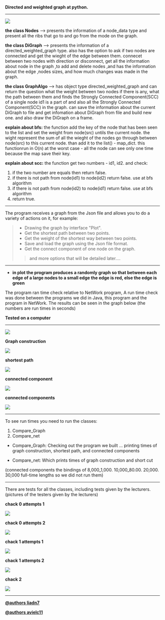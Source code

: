 **Directed and weighted graph at python.**

***

![](https://github.com/avielc11/Graphs/blob/main/directed-weighted-graph/imgs/depositphotos_200527056-stock-illustration-graph-network-logo-icon-design.jpg)

**the class Nodes** --> presents the information of a node_data type
and present all the ribs that go to and go from the mode on the graph.

**the class DiGraph** --> presents the information of a directed_weighted_graph type.
also has the option to ask if two nodes are connected and get the wieght of the edge between them. connecet between two nodes with direction or disconnect,
get all the information about node in the graph ,to add and delete nodes ,and has the information 
about the edge ,nodes sizes, and how much changes was made in the graph.

**the class GraphAlgo** --> has object type directed_weighted_graph and can return the question what the weight between two nodes if there is
any, what the path between them and finds the Strongly Connected Component(SCC) of a single node id1 is a part of and also all the Strongly Connected Component(SCC) in the graph.
can save the information about the current DiGraph to file and get infomation about DiGraph from file and build new one.
and also draw the DiGraph on a frame.

**explain about bfs:** 
the function add the key of the node that has been seen to the list and set the weight from node(src) untils the current node. the wight represent the sum of all the wieght of the nodes go through between node(src) to this current node. than add it to the list() - map_dict.
this functionrun in O(n) at the worst case - all the node can see only one time because the map save their key.

**explain about scc:**
the function get two numbers - id1, id2. and check: 
1. if the two number are equals then return false. 
2. if there is not path from node(id1) to node(id2) return false. use at bfs algorithm
3. if there is not path from node(id2) to node(id1) return false. use at bfs algorithm
4. return true.

***

The program receives a graph from the Json file and allows you to do a variety of actions on it,
for example:
>* Drawing the graph by interface "Plot".
> * Get the shortest path between two points.
> * Get the weight of the shortest way between two points.
> * Save and load the graph using the Json file format.
> * Get the connect component of one node on the graph.
>> and more options that will be detailed later....


***
* **in plot the program produces a randomly graph so that between each edge of a large nodes to a small edge the edge is red, else the edge is green**

The program ran time check relative to NetWork program,
A run time check was done between the programs we did in Java, this program and the program in NetWork.
The results can be seen in the graph below (the numbers are run times in seconds)


**Tested on a computer**

***

![](https://github.com/avielc11/Graphs/blob/main/directed-weighted-graph/imgs/PC-chack.png)


**Graph construction**

![](https://github.com/avielc11/Graphs/blob/main/directed-weighted-graph/imgs/do%20graph.png)

**shortest path**

![](https://github.com/avielc11/Graphs/blob/main/directed-weighted-graph/imgs/shortest%20path.png)


**connected component**

![](https://github.com/avielc11/Graphs/blob/main/directed-weighted-graph/imgs/connected_component(node-0).png)


**connected components**

![](https://github.com/avielc11/Graphs/blob/main/directed-weighted-graph/imgs/connected_components.png)



***

To see run times you need to run the classes:
1) Compare_Graph
2) Compare_net

* Compare_Graph:
Checking out the program we built ... printing times of graph construction, shortest path, and connected components

* Compare_net: 
Which prints times of graph construction and short cut


(connected components the bindings of 8,000_1,000. 10,000_80.00. 20,000. 30,000 full-time lengths so we did not run them)

***

There are tests for all the classes, including tests given by the lecturers.
(pictures of the testers given by the lecturers)

**chack 0 attempts 1** 

![](https://github.com/avielc11/Graphs/blob/main/directed-weighted-graph/imgs/check0-picture1.png)

**chack 0 attempts 2** 

![](https://github.com/avielc11/Graphs/blob/main/directed-weighted-graph/imgs/check0-picture2.png)


**chack 1 attempts 1** 

![](https://github.com/avielc11/Graphs/blob/main/directed-weighted-graph/imgs/check1-picture1.png)

**chack 1 attempts 2**
 
![](https://github.com/avielc11/Graphs/blob/main/directed-weighted-graph/imgs/check1-picture2.png)

**chack 2**
 
![](https://github.com/avielc11/Graphs/blob/main/directed-weighted-graph/imgs/check2.png)



***


**[@authors liadn7](https://github.com/liadn7)**

**[@authors avielc11](https://github.com/avielc11)**
